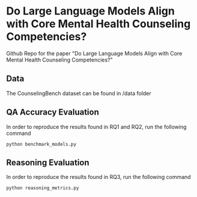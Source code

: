 # Do Large Language Models Align with Core Mental Health Counseling Competencies?
Github Repo for the paper "Do Large Language Models Align with Core Mental Health Counseling Competencies?"

## Data
The CounselingBench dataset can be found in /data folder

## QA Accuracy Evaluation
In order to reproduce the results found in RQ1 and RQ2, run the following command
```
python benchmark_models.py
```

## Reasoning Evaluation
In order to reproduce the results found in RQ3, run the following command
```
python reasoning_metrics.py
```


